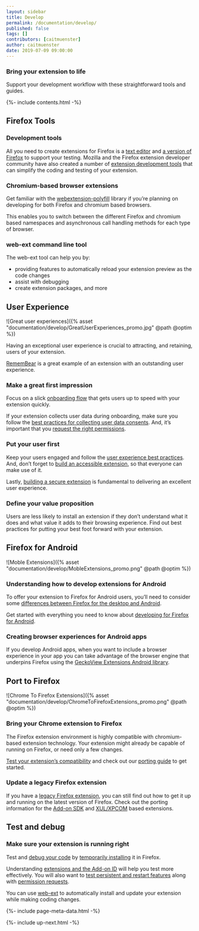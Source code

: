 ```yaml
---
layout: sidebar
title: Develop
permalink: /documentation/develop/
published: false
tags: []
contributors: [caitmuenster]
author: caitmuenster
date: 2019-07-09 09:00:00
---
```


<!-- Overview Page Hero Banner -->

<section class="overview-hero" style="background-image: url({% asset "develop-overview-hero-bg.jpg" @optim @path %});">
<div class="module">
<article class="module-content grid-x grid-padding-x">
<div class="cell small-12">
<div class="overview-hero-description" markdown="1">

# Bring your extension to life

Support your development workflow with these straightforward tools and guides.

</div>
<div class="overview-hero-cta"></div>
</div>
</article>
</div>
</section>

<!-- END: Overview Page Hero Banner -->

<!-- Section 1: Single Column Body Module -->

<section id="firefox-tools" class="module">
<aside class="module-aside table-of-contents">

{%- include contents.html -%}

</aside>
<article class="module-content grid-x grid-padding-x">
<div class="cell small-12" markdown="1">

## Firefox Tools

### Development tools

All you need to create extensions for Firefox is a [text editor](https://developer.mozilla.org/en-US/docs/Learn/Common_questions/Available_text_editors) and [a version of Firefox](https://developer.mozilla.org/en-US/docs/Mozilla/Add-ons/WebExtensions/Choose_a_Firefox_version_for_web_extension_develop) to support your testing. Mozilla and the Firefox extension developer community have also created a number of [extension development tools](https://developer.mozilla.org/en-US/docs/Mozilla/Add-ons/WebExtensions/Development_Tools) that can simplify the coding and testing of your extension.

### Chromium-based browser extensions

Get familiar with the [webextension-polyfill](https://github.com/mozilla/webextension-polyfill) library if you’re planning on developing for both Firefox and chromium based browsers.

This enables you to switch between the different Firefox and chromium based namespaces and asynchronous call handling methods for each type of browser.

### web-ext command line tool

The web-ext tool can help you by:

- providing features to automatically reload your extension preview as the code changes
- assist with debugging
- create extension packages, and more

</div>
</article>
</section>

<!-- END: Section 1: Single Column Body Module -->

<!-- Section 2 -->

<section id="user-experience">

<!-- Single Column Body Module -->

<section class="module">
<article class="module-content grid-x grid-padding-x">
<div class="cell small-12" markdown="1">

## User Experience

</div>
</article>
</section>

<!-- END: Single Column Body Module -->

<!-- Two Column Body Module -->

<section class="module">
<article class="module-content grid-x grid-padding-x align-middle">
<div class="cell small-12 medium-6" markdown="1">

![Great user experiences]({% asset "documentation/develop/GreatUserExperiences_promo.jpg" @path @optim %})

</div>
<div class="cell small-12 medium-6" markdown="1">

Having an exceptional user experience is crucial to attracting, and retaining, users of your extension.

[RememBear](https://addons.mozilla.org/firefox/addon/remembear-app/) is a great example of an extension with an outstanding user experience.

</div>
</article>
</section>

<!-- END: Two Column Body Module -->

<!-- Single Column Body Module -->

<section class="module">
<article class="module-content grid-x grid-padding-x">
<div class="cell small-12" markdown="1">

### Make a great first impression

Focus on a slick [onboarding flow](https://developer.mozilla.org/en-US/docs/Mozilla/Add-ons/WebExtensions/onboarding_upboarding_offboarding_best_practices) that gets users up to speed with your extension quickly.

If your extension collects user data during onboarding, make sure you follow the [best practices for collecting user data consents](https://developer.mozilla.org/en-US/docs/Mozilla/Add-ons/WebExtensions/Prompt_users_for_data_and_privacy_consents). And, it’s important that you [request the right permissions](https://developer.mozilla.org/en-US/docs/Mozilla/Add-ons/WebExtensions/Request_the_right_permissions).

### Put your user first

Keep your users engaged and follow the [user experience best practices](https://developer.mozilla.org/en-US/docs/Mozilla/Add-ons/WebExtensions/User_experience_best_practices). And, don’t forget to [build an accessible extension](https://trello.com/c/ez7X6Qy2/129-accessibility-for-extensions), so that everyone can make use of it.

Lastly, [building a secure extension](https://developer.mozilla.org/en-US/docs/Mozilla/Add-ons/WebExtensions/Security_best_practices) is fundamental to delivering an excellent user experience.

### Define your value proposition

Users are less likely to install an extension if they don’t understand what it does and what value it adds to their browsing experience.
Find out best practices for putting your best foot forward with your extension.

</div>
</article>
</section>

<!-- END: Single Column Body Module -->

</section>

<!-- END: Section 2 -->

<!-- Section 3 -->

<section id="firefox-for-android">

<!-- Single Column Body Module -->

<section class="module">
<article class="module-content grid-x grid-padding-x">
<div class="cell small-12" markdown="1">

## Firefox for Android

</div>
</article>
</section>

<!-- END: Single Column Body Module -->

<!-- Two Column Body Module -->

<section class="module">
<article class="module-content grid-x grid-padding-x align-middle">
<div class="cell small-12 medium-6 medium-order-2" markdown="1">

![Moble Extensions]({% asset "documentation/develop/MobleExtensions_promo.png" @path @optim %})

</div>
<div class="cell small-12 medium-6" markdown="1">

### Understanding how to develop extensions for Android

To offer your extension to Firefox for Android users, you’ll need to consider some [differences between Firefox for the desktop and Android](https://developer.mozilla.org/en-US/docs/Mozilla/Add-ons/WebExtensions/Differences_between_desktop_and_Android).

Get started with everything you need to know about [developing for Firefox for Android](https://developer.mozilla.org/en-US/docs/Mozilla/Add-ons/WebExtensions/Developing_WebExtensions_for_Firefox_for_Android).

</div>
</article>
</section>

<!-- END: Two Column Body Module -->

<!-- Single Column Body Module -->

<section class="module">
<article class="module-content grid-x grid-padding-x">
<div class="cell small-12" markdown="1">

### Creating browser experiences for Android apps

If you develop Android apps, when you want to include a browser experience in your app you can take advantage of the browser engine that underpins Firefox using the [GeckoView Extensions Android library](https://github.com/mozilla/geckoview).

</div>
</article>
</section>

<!-- END: Single Column Body Module -->

</section>

<!-- END: Section 3 -->

<!-- Section 4 -->

<section id="port-to-firefox">

<!-- Single Column Body Module -->

<section class="module">
<article class="module-content grid-x grid-padding-x">
<div class="cell small-12" markdown="1">

## Port to Firefox

</div>
</article>
</section>

<!-- END: Single Column Body Module -->

<!-- Two Column Body Module -->

<section class="module">
<article class="module-content grid-x grid-padding-x align-middle">
<div class="cell small-12 medium-6 medium-order-2" markdown="1">

![Chrome To Firefox Extensions]({% asset "documentation/develop/ChromeToFirefoxExtensions_promo.png" @path @optim %})

</div>
<div class="cell small-12 medium-6" markdown="1">

### Bring your Chrome extension to Firefox

The Firefox extension environment is highly compatible with chromium-based extension technology. Your extension might already be capable of running on Firefox, or need only a few changes.

[Test your extension’s compatibility](https://www.extensiontest.com/) and check out our [porting guide](https://developer.mozilla.org/docs/Mozilla/Add-ons/WebExtensions/Porting_a_Google_Chrome_extension) to get started.

</div>
</article>
</section>

<!-- END: Two Column Body Module -->

<!-- Single Column Body Module -->

<section class="module">
<article class="module-content grid-x grid-padding-x">
<div class="cell small-12" markdown="1">

### Update a legacy Firefox extension

If you have a [legacy Firefox extension](https://developer.mozilla.org/en-US/docs/Mozilla/Add-ons/WebExtensions/Porting_a_legacy_Firefox_add-on), you can still find out how to get it up and running on the latest version of Firefox. Check out the porting information for the [Add-on SDK](https://developer.mozilla.org/en-US/docs/Mozilla/Add-ons/WebExtensions/Comparison_with_the_Add-on_SDK) and [XUL/XPCOM](https://developer.mozilla.org/en-US/docs/Mozilla/Add-ons/WebExtensions/Comparison_with_XUL_XPCOM_extensions) based extensions.

</div>
</article>
</section>

<!-- END: Single Column Body Module -->

</section>

<!-- END: Section 4 -->

<!-- Section 5 -->

<section id="test-and-debug">

<!-- Single Column Body Module -->

<section class="module">
<article class="module-content grid-x grid-padding-x">
<div class="cell small-12" markdown="1">

## Test and debug

### Make sure your extension is running right

Test and [debug your code](https://developer.mozilla.org/en-US/docs/Mozilla/Add-ons/WebExtensions/Debugging) by [temporarily installing](https://developer.mozilla.org/en-US/docs/Mozilla/Add-ons/WebExtensions/Temporary_Installation_in_Firefox) it in Firefox.

Understanding [extensions and the Add-on ID](https://developer.mozilla.org/en-US/docs/Mozilla/Add-ons/WebExtensions/WebExtensions_and_the_Add-on_ID) will help you test more effectively. You will also want to [test persistent and restart features](https://developer.mozilla.org/en-US/docs/Mozilla/Add-ons/WebExtensions/Testing_persistent_and_restart_features) along with [permission requests](https://developer.mozilla.org/en-US/docs/Mozilla/Add-ons/WebExtensions/Test_permission_requests).

You can use [web-ext](https://developer.mozilla.org/en-US/docs/Mozilla/Add-ons/WebExtensions/Getting_started_with_web-ext) to automatically install and update your extension while making coding changes.

</div>
</article>
</section>

<!-- END: Single Column Body Module -->

</section>

<!-- END: Section 5 -->

<!-- Meta Data -->

{%- include page-meta-data.html -%}

<!-- END: Meta Data -->

<!-- Up Next -->

{%- include up-next.html -%}

<!-- END: Up Next -->
